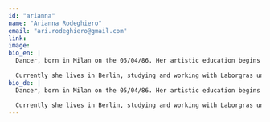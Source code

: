 ```yaml
---
id: "arianna"
name: "Arianna Rodeghiero"
email: "ari.rodeghiero@gmail.com"
link: 
image: 
bio_en: |
  Dancer, born in Milan on the 05/04/86. Her artistic education begins with theater and music, then focuses more on contemporary dance. In 2009 she graduates in D.A.M.S University for Art Music and Show in Bologna. She attended the professional course for contemporary dance Modem Atelier run by Compagnia Zappalà, in Catania, Italy. She danced in the company Vi-kap and Compagnia Laudati Danza, in Bologna. 
  
  Currently she lives in Berlin, studying and working with Laborgras under the direction of Renate Graziadei and Arthur Stäldi. She took part as a dancer in the last two productions of Laborgras, “Transition”, presented in DOCK 11, and “Ambulo ergo sum” in Uferstudio, Berlin. At the same time she started her own research, in collaborations with other artists. Among which is the collaboration with the sound artist Samuel Moncharmont. Her works, “Sonata in 3 movements”, “In between” and “Near” were presented in different spaces in Berlin among which Ada Studio, Laborgras, Hau 2 (festival 100 Grades) and in Arnhem, Holland.
bio_de: |
  Dancer, born in Milan on the 05/04/86. Her artistic education begins with theater and music, then focuses more on contemporary dance. In 2009 she graduates in D.A.M.S University for Art Music and Show in Bologna. She attended the professional course for contemporary dance Modem Atelier run by Compagnia Zappalà, in Catania, Italy. She danced in the company Vi-kap and Compagnia Laudati Danza, in Bologna. 
  
  Currently she lives in Berlin, studying and working with Laborgras under the direction of Renate Graziadei and Arthur Stäldi. She took part as a dancer in the last two productions of Laborgras, “Transition”, presented in DOCK 11, and “Ambulo ergo sum” in Uferstudio, Berlin. At the same time she started her own research, in collaborations with other artists. Among which is the collaboration with the sound artist Samuel Moncharmont. Her works, “Sonata in 3 movements”, “In between” and “Near” were presented in different spaces in Berlin among which Ada Studio, Laborgras, Hau 2 (festival 100 Grades) and in Arnhem, Holland.
---
```

  
